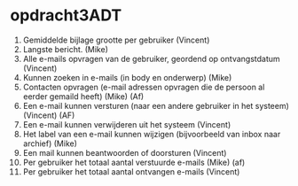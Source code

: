# opdracht3ADT
1.	Gemiddelde bijlage grootte per gebruiker		(Vincent)
2.	Langste bericht.		(Mike)
3.	Alle e-mails opvragen van de gebruiker, geordend op ontvangstdatum		(Vincent)
4.	Kunnen zoeken in e-mails (in body en onderwerp)	(Mike)
5.	Contacten opvragen (e-mail adressen opvragen die de persoon al eerder gemaild heeft)	(Mike) (Af)
6.	Een e-mail kunnen versturen (naar een andere gebruiker in het systeem)		(Vincent) (AF)
7.	Een e-mail kunnen verwijderen uit het systeem		(Vincent)
8.	Het label van een e-mail kunnen wijzigen (bijvoorbeeld van inbox naar archief)		(Mike)
9.	Een mail kunnen beantwoorden of doorsturen		(Vincent)
10.	Per gebruiker het totaal aantal verstuurde e-mails	(Mike) (af)
11.	Per gebruiker het totaal aantal ontvangen e-mails	(Vincent)

